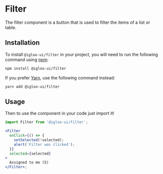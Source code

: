 # Filter

The filter component is a button that is used to filter the items of a list or table.

<Example is="custom" />
<ReferenceLinks is="custom" />

## Installation

To install `@igloo-ui/filter` in your project, you will need to run the following command using [npm](https://www.npmjs.com/):

```bash
npm install @igloo-ui/filter
```

If you prefer [Yarn](https://classic.yarnpkg.com/en/), use the following command instead:

```bash
yarn add @igloo-ui/filter
```

## Usage

Then to use the component in your code just import it!

```jsx
import Filter from '@igloo-ui/filter';

<Filter
  onClick={() => {
    setSelected(!selected);
    alert('Filter was clicked');
  }}
  selected={selected}
>
  Assigned to me (5)
</Filter>;
```
